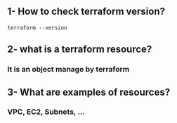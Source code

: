 ## 1- How to check terraform version?
```
terraform --version
```
## 2- what is a terraform resource?
### It is an object manage by terraform
## 3- What are examples of resources?
### VPC, EC2, Subnets, ...
